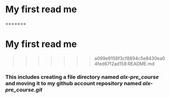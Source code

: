 # My first read me
=======
# My first read me 
>>>>>>> a099e9158f3cf8894c5e8430ea04fed67f2ad158:README.md
### This includes creating a file directory named *alx-pre_course* and moving it to my github account repository named *alx-pre_course.git* 
